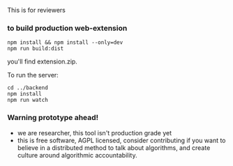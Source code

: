 This is for reviewers

### to build production web-extension

```
npm install && npm install --only=dev
npm run build:dist
```

you'll find extension.zip.

To run the server:

```
cd ../backend
npm install
npm run watch
```

### Warning prototype ahead!

- we are researcher, this tool isn't production grade yet
- this is free software, AGPL licensed, consider contributing if you want to believe in a distributed method to talk about algorithms, and create culture around algorithmic accountability.
 
